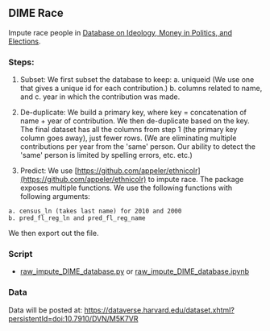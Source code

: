 ## DIME Race

Impute race people in [Database on Ideology, Money in Politics, and Elections](https://data.stanford.edu/dime). 

### Steps:

1. Subset: We first subset the database to keep: a. uniqueid (We use one that gives a unique id for each contribution.) b. columns related to name, and c. year in which the contribution was made.

2. De-duplicate: We build a primary key, where key = concatenation of name + year of contribution. We then de-duplicate based on the key. The final dataset has all the columns from step 1 (the primary key column goes away), just fewer rows. (We are eliminating multiple contributions per year from the 'same' person. Our ability to detect the 'same' person is limited by spelling errors, etc. etc.)

4. Predict: We use [https://github.com/appeler/ethnicolr](https://github.com/appeler/ethnicolr) to impute race. The package exposes multiple functions. We use the following functions with following arguments:

```
a. census_ln (takes last name) for 2010 and 2000 
b. pred_fl_reg_ln and pred_fl_reg_name
```

We then export out the file. 

### Script

* [raw_impute_DIME_database.py](raw_impute_DIME_database.py) or [raw_impute_DIME_database.ipynb](https://nbviewer.jupyter.org/github/appeler/dime_race/blob/master/raw_impute_DIME_database.ipynb)

### Data

Data will be posted at: https://dataverse.harvard.edu/dataset.xhtml?persistentId=doi:10.7910/DVN/M5K7VR

